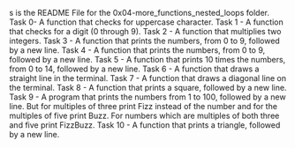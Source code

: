 s is the README File for the 0x04-more_functions_nested_loops folder.
Task 0- A function that checks for uppercase character.
Task 1 - A function that checks for a digit (0 through 9).
Task 2 - A function that multiplies two integers.
Task 3 - A function that prints the numbers, from 0 to 9, followed by a new line.
Task 4 - A function that prints the numbers, from 0 to 9, followed by a new line.
Task 5 - A  function that prints 10 times the numbers, from 0 to 14, followed by a new line.
Task 6 - A function that draws a straight line in the terminal.
Task 7 - A function that draws a diagonal line on the terminal.
Task 8 - A function that prints a square, followed by a new line.
Task 9 - A program that prints the numbers from 1 to 100, followed by a new line. But for multiples of three print Fizz instead of the number and for the multiples of five print Buzz. For numbers which are multiples of both three and five print FizzBuzz.
Task 10 - A function that prints a triangle, followed by a new line.
